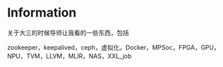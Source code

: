 # Information

关于大三的时候导师让我看的一些东西，包括

zookeeper，keepalived，ceph，虚拟化，Docker，MPSoc，FPGA，GPU，NPU，TVM，LLVM，MLIR，NAS，XXL_job
